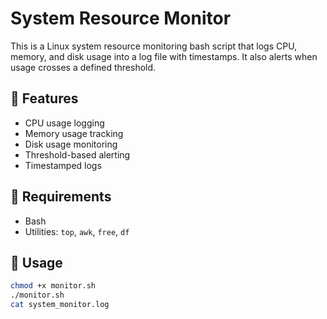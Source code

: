 # System Resource Monitor

This is a Linux system resource monitoring bash script that logs CPU, memory, and disk usage into a log file with timestamps. It also alerts when usage crosses a defined threshold.

## 📌 Features
- CPU usage logging
- Memory usage tracking
- Disk usage monitoring
- Threshold-based alerting
- Timestamped logs

## 🔧 Requirements
- Bash
- Utilities: `top`, `awk`, `free`, `df`

## 🚀 Usage
```bash
chmod +x monitor.sh
./monitor.sh
cat system_monitor.log
